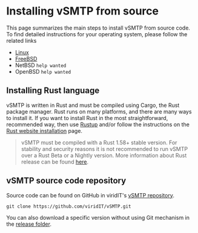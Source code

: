 # Installing vSMTP from source

This page summarizes the main steps to install vSMTP from source code. To find detailed instructions for your operating system, please follow the related links

- [Linux]
- [FreeBSD]
- NetBSD `help wanted`
- OpenBSD `help wanted`

[Linux]: https://vsmtp.rs/install/source/linux.html
[FreeBSD]: https://vsmtp.rs/install/source/freebsd.html

## Installing Rust language

vSMTP is written in Rust and must be compiled using Cargo, the Rust package manager. Rust runs on many platforms, and there are many ways to install it. If you want to install Rust in the most straightforward, recommended way, then use [Rustup] and/or follow the instructions on the [Rust website installation] page.

[Rustup]: https://github.com/rust-lang/rustup
[Rust website installation]: https://www.rust-lang.org/tools/install

> vSMTP must be compiled with a Rust 1.58+ stable version. For stability and security reasons it is not recommended to run vSMTP over a Rust Beta or a Nightly version. More information about Rust release can be found [here].

[here]: https://doc.rust-lang.org/book/appendix-07-nightly-rust.html

## vSMTP source code repository

Source code can be found on GitHub in viridIT's [vSMTP repository].

[vSMTP repository]: https://github.com/viridIT/vSMTP

```shell
git clone https://github.com/viridIT/vSMTP.git
```

You can also download a specific version without using Git mechanism in the [release folder].

[release folder]: https://github.com/viridIT/vSMTP/releases
